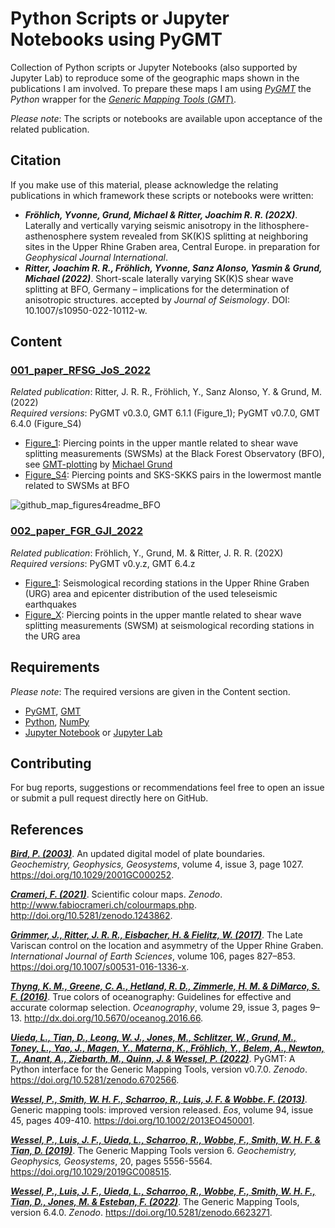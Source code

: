 # Python Scripts or Jupyter Notebooks using PyGMT

Collection of Python scripts or Jupyter Notebooks (also supported by Jupyter Lab) to reproduce some of the geographic maps shown in the publications I am involved. To prepare these maps I am using [_PyGMT_](https://www.pygmt.org/latest/) the _Python_ wrapper for the [_Generic Mapping Tools_ (_GMT_)](https://www.generic-mapping-tools.org/).

_Please note_: The scripts or notebooks are available upon acceptance of the related publication.


## Citation

If you make use of this material, please acknowledge the relating publications in which framework these scripts or notebooks were written:

- **_Fröhlich, Yvonne, Grund, Michael & Ritter, Joachim R. R. (202X)_**. Laterally and vertically varying seismic anisotropy in the lithosphere-asthenosphere system revealed from SK(K)S splitting at neighboring sites in the Upper Rhine Graben area, Central Europe. in preparation for *Geophysical Journal International*.
- **_Ritter, Joachim R. R., Fröhlich, Yvonne, Sanz Alonso, Yasmin & Grund, Michael (2022)_**. Short-scale laterally varying SK(K)S shear wave splitting at BFO, Germany – implications for the determination of anisotropic structures. accepted by *Journal of Seismology*. DOI: 10.1007/s10950-022-10112-w.


## Content

### **[001_paper_RFSG_JoS_2022](https://github.com/yvonnefroehlich/GMT_PyGMT_plotting/tree/main/001_paper_RFSG_JoS_2022)**

_Related publication_: Ritter, J. R. R., Fröhlich, Y., Sanz Alonso, Y. & Grund, M. (2022)\
_Required versions_: PyGMT v0.3.0, GMT 6.1.1 (Figure_1); PyGMT v0.7.0, GMT 6.4.0 (Figure_S4)

- [Figure_1](https://github.com/michaelgrund/GMT-plotting/tree/main/010_paper_RFSG2022): Piercing points in the upper mantle related to shear wave splitting measurements (SWSMs) at the Black Forest Observatory (BFO), see [GMT-plotting](https://github.com/michaelgrund/GMT-plotting) by [Michael Grund](https://github.com/michaelgrund)
- [Figure_S4](https://github.com/yvonnefroehlich/GMT_PyGMT_plotting/tree/main/001_paper_RFSG_JoS_2022/Figure_S4): Piercing points and SKS-SKKS pairs in the lowermost mantle related to SWSMs at BFO

![github_map_figures4readme_BFO](https://user-images.githubusercontent.com/94163266/188328824-d53c1620-fb27-4d9f-9c3f-9e73921c2832.png)

### **[002_paper_FGR_GJI_2022](https://github.com/yvonnefroehlich/GMT_PyGMT_plotting/tree/main/002_paper_FGR_GJI_2022)**

_Related publication_: Fröhlich, Y., Grund, M. & Ritter, J. R. R. (202X)\
_Required versions_: PyGMT v0.y.z, GMT 6.4.z

- [Figure_1](https://github.com/yvonnefroehlich/GMT_PyGMT_plotting/tree/main/002_paper_FGR_GJI_2022/Figure_1): Seismological recording stations in the Upper Rhine Graben (URG) area and epicenter distribution of the used teleseismic earthquakes
- [Figure_X](https://github.com/yvonnefroehlich/GMT_PyGMT_plotting/tree/main/002_paper_FGR_GJI_2022/Figure_X): Piercing points in the upper mantle related to shear wave splitting measurements (SWSM) at seismological recording stations in the URG area

<!---
### **[003_XXX]()**

_Related to_: XXX\
_Required versions_: PyGMT vx.y.z, GMT 6.y.z

- [Figure_X](): XXX
-->

<!---
FIGURE
-->


## Requirements

_Please note_: The required versions are given in the Content section.

- [PyGMT](https://www.pygmt.org/latest/), [GMT](https://www.generic-mapping-tools.org/)
- [Python](https://www.python.org/), [NumPy](https://numpy.org/) <!---, [Pandas]()-->
- [Jupyter Notebook](https://jupyter.org/) or [Jupyter Lab](https://jupyter.org/)


## Contributing

For bug reports, suggestions or recommendations feel free to open an issue or submit a pull request directly here on GitHub.


## References

[**_Bird, P. (2003)_**](https://doi.org/10.1029/2001GC000252).
An updated digital model of plate boundaries.
*Geochemistry, Geophysics, Geosystems*, volume 4, issue 3, page 1027.
https://doi.org/10.1029/2001GC000252.

[**_Crameri, F. (2021)_**](http://doi.org/10.5281/zenodo.1243862).
Scientific colour maps. *Zenodo*. http://www.fabiocrameri.ch/colourmaps.php. http://doi.org/10.5281/zenodo.1243862.

[**_Grimmer, J., Ritter, J. R. R., Eisbacher, H. & Fielitz, W. (2017)_**](https://doi.org/10.1007/s00531-016-1336-x).
The Late Variscan control on the location and asymmetry of the Upper Rhine Graben.
*International Journal of Earth Sciences*, volume 106, pages 827–853.
https://doi.org/10.1007/s00531-016-1336-x.

[**_Thyng, K. M., Greene, C. A., Hetland, R. D., Zimmerle, H. M. & DiMarco, S. F. (2016)_**](http://dx.doi.org/10.5670/oceanog.2016.66).
True colors of oceanography: Guidelines for effective and accurate colormap selection.
*Oceanography*, volume 29, issue 3, pages 9–13.
http://dx.doi.org/10.5670/oceanog.2016.66.

<!---
[**_Uieda, L., Tian, D., Leong, W. J., Jones, M., Schlitzer, W., Grund, M., Toney, L., Yao, J., Magen, Y., Materna, K., Newton, T., Anant, A., Ziebarth, M., Quinn, J. & Wessel, P. (2022)_**](https://doi.org/10.5281/zenodo.6426493).
PyGMT: A Python interface for the Generic Mapping Tools, version v0.6.1.
*Zenodo*. https://doi.org/10.5281/zenodo.6426493.
-->

[**_Uieda, L., Tian, D., Leong, W. J., Jones, M., Schlitzer, W., Grund, M., Toney, L., Yao, J., Magen, Y., Materna, K., Fröhlich, Y., Belem, A., Newton, T., Anant, A., Ziebarth, M., Quinn, J. & Wessel, P. (2022)_**](https://doi.org/10.5281/zenodo.6702566).
PyGMT: A Python interface for the Generic Mapping Tools, version v0.7.0.
*Zenodo*. https://doi.org/10.5281/zenodo.6702566.

[**_Wessel, P., Smith, W. H. F., Scharroo, R., Luis, J. F. & Wobbe. F. (2013)_**](https://doi.org/10.1002/2013EO450001).
Generic mapping tools: improved version released.
*Eos*, volume 94, issue 45, pages 409-410.
https://doi.org/10.1002/2013EO450001.

[**_Wessel, P., Luis, J. F., Uieda, L., Scharroo, R., Wobbe, F., Smith, W. H. F. & Tian, D. (2019)_**](https://doi.org/10.1029/2019GC008515).
The Generic Mapping Tools version 6.
*Geochemistry, Geophysics, Geosystems*, 20, pages 5556-5564.
https://doi.org/10.1029/2019GC008515.

<!---
[**_Wessel, P., Luis, J. F., Uieda, L., Scharroo, R., Wobbe, F., Smith, W. H. F., Tian, D., Jones, M. & Esteban, F. (2021)_**](https://doi.org/10.5281/zenodo.5708769).
The Generic Mapping Tools, version 6.3.0.
*Zenodo*. https://doi.org/10.5281/zenodo.5708769.
-->

[**_Wessel, P., Luis, J. F., Uieda, L., Scharroo, R., Wobbe, F., Smith, W. H. F., Tian, D., Jones, M. & Esteban, F. (2022)_**](https://doi.org/10.5281/zenodo.6623271).
The Generic Mapping Tools, version 6.4.0.
*Zenodo*. https://doi.org/10.5281/zenodo.6623271.
